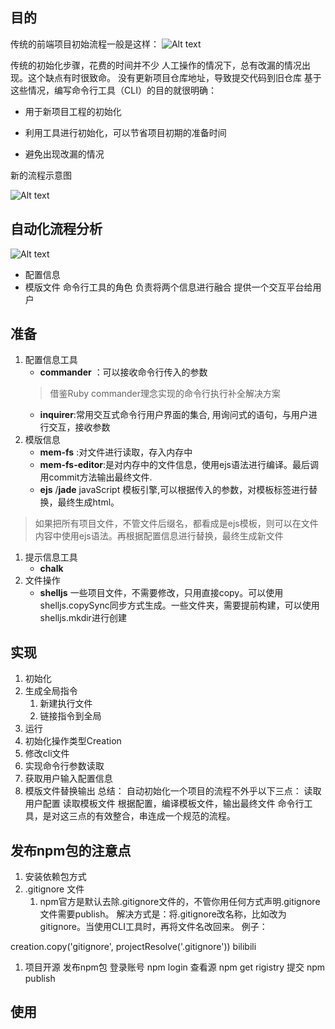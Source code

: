 ## 目的
传统的前端项目初始流程一般是这样： 
![Alt text](image-2.png)


传统的初始化步骤，花费的时间并不少
人工操作的情况下，总有改漏的情况出现。这个缺点有时很致命。
没有更新项目仓库地址，导致提交代码到旧仓库
基于这些情况，编写命令行工具（CLI）的目的就很明确：


- 用于新项目工程的初始化

- 利用工具进行初始化，可以节省项目初期的准备时间

- 避免出现改漏的情况


新的流程示意图

![Alt text](image-1.png)

 ## 自动化流程分析

 ![Alt text](image.png)
 - 配置信息
 - 模版文件
命令行工具的角色 负责将两个信息进行融合 提供一个交互平台给用户

## 准备
1. 配置信息工具
   - **commander** ：可以接收命令行传入的参数 
   >借鉴Ruby commander理念实现的命令行执行补全解决方案 
   - **inquirer**:常用交互式命令行用户界面的集合, 用询问式的语句，与用户进行交互，接收参数
2. 模版信息
   - **mem-fs** :对文件进行读取，存入内存中 
   - **mem-fs-editor**:是对内存中的文件信息，使用ejs语法进行编译。最后调用commit方法输出最终文件.
   - **ejs** /**jade**  javaScript 模板引擎,可以根据传入的参数，对模板标签进行替换，最终生成html。
  > 如果把所有项目文件，不管文件后缀名，都看成是ejs模板，则可以在文件内容中使用ejs语法。再根据配置信息进行替换，最终生成新文件
1. 提示信息工具
   - **chalk**
2. 文件操作
   - **shelljs** 一些项目文件，不需要修改，只用直接copy。可以使用shelljs.copySync同步方式生成。一些文件夹，需要提前构建，可以使用shelljs.mkdir进行创建
## 实现

1. 初始化
2. 生成全局指令
   1. 新建执行文件
   2. 链接指令到全局
3. 运行
4. 初始化操作类型Creation
5. 修改cli文件
6. 实现命令行参数读取
7. 获取用户输入配置信息
8. 模版文件替换输出
  总结：
    自动初始化一个项目的流程不外乎以下三点：
    读取用户配置
    读取模板文件
    根据配置，编译模板文件，输出最终文件
    命令行工具，是对这三点的有效整合，串连成一个规范的流程。 
## 发布npm包的注意点
1. 安装依赖包方式
2. .gitignore 文件
   1. npm官方是默认去除.gitignore文件的，不管你用任何方式声明.gitignore文件需要publish。
解决方式是：将.gitignore改名称，比如改为gitignore。当使用CLI工具时，再将文件名改回来。
例子：

creation.copy('gitignore', projectResolve('.gitignore')) bilibili
1. 项目开源 发布npm包
    登录账号 npm login
    查看源 npm get rigistry
    提交 npm publish 

   

## 使用

